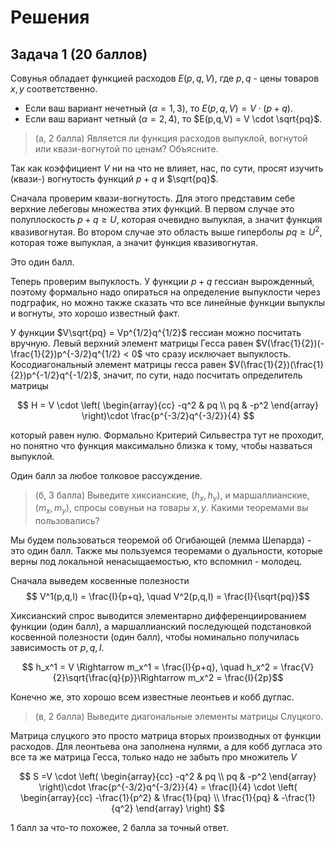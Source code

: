# Решения

## Задача 1 (20 баллов)

Совунья обладает функцией расходов $E(p,q,V)$, где $p,q$ - цены товаров $x,y$ соответственно.

- Если ваш вариант нечетный ($\alpha=1,3$), то $E(p,q,V) = V \cdot (p+q)$.
- Если ваш вариант четный ($\alpha=2,4$), то $E(p,q,V) = V \cdot \sqrt{pq}$.

> (а, 2 балла) Является ли функция расходов выпуклой, вогнутой или квази-вогнутой по ценам? Объясните.

Так как коэффициент $V$ ни на что не влияет, нас, по сути, просят изучить (квази-) вогнутость функций $p+q$ и $\sqrt{pq}$. 

Сначала проверим квази-вогнутость. Для этого представим себе верхние лебеговы множества этих функций. В первом случае это полуплоскость $p+q \geqslant U$, которая очевидно выпуклая, а значит функция квазивогнутая. Во втором случае это область выше гиперболы $pq \geqslant U^2$, которая тоже выпуклая, а значит функция квазивогнутая. 

Это один балл.

Теперь проверим выпуклость. У функции $p+q$ гессиан вырожденный, поэтому формально надо опираться на определение выпуклости через подграфик, но можно также сказать что все линейные функции выпуклы и вогнуты, это хорошо известный факт. 

У функции $V\sqrt{pq} = Vp^{1/2}q^{1/2}$ гессиан можно посчитать вручную. Левый верхний элемент матрицы Гесса равен $V(\frac{1}{2})(-\frac{1}{2})p^{-3/2}q^{1/2} < 0$ что сразу исключает выпуклость. Косодиагональный элемент матрицы гесса равен $V(\frac{1}{2})(\frac{1}{2})p^{-1/2}q^{-1/2}$, значит, по сути, надо посчитать определитель матрицы 

$$
H = V \cdot \left( 
\begin{array}{cc}
-q^2 & pq \\
pq & -p^2
\end{array}
\right)\cdot \frac{p^{-3/2}q^{-3/2}}{4}
$$

который равен нулю. Формально Критерий Сильвестра тут не проходит, но понятно что функция максимально близка к тому, чтобы назваться выпуклой.

Один балл за любое толковое рассуждение.

> (б, 3 балла) Выведите хиксианские, $(h_x, h_y)$, и маршаллианские, $(m_x, m_y)$, спросы совуньи на товары $x, y$. Какими теоремами вы пользовались?

Мы будем пользоваться теоремой об Огибающей (лемма Шепарда) - это один балл. Также мы пользуемся теоремами о дуальности, которые верны под локальной ненасыщаемостью, кто вспомнил - молодец.

Сначала выведем косвенные полезности
$$ V^1(p,q,I) = \frac{I}{p+q}, \quad V^2(p,q,I) = \frac{I}{\sqrt{pq}}$$

Хиксианский спрос выводится элементарно дифференциированием функции (один балл), а маршаллианский последующей подстановкой косвенной полезности (один балл), чтобы номинально получилась зависимость от $p,q,I$.

$$ h_x^1 = V \Rightarrow m_x^1 = \frac{I}{p+q}, \quad h_x^2 = \frac{V}{2}\sqrt{\frac{q}{p}}\Rightarrow m_x^2 = \frac{I}{2p}$$

Конечно же, это хорошо всем известные леонтьев и кобб дуглас.

> (в, 2 балла) Выведите диагональные элементы матрицы Слуцкого.

Матрица слуцкого это просто матрица вторых производных от функции расходов. Для леонтьева она заполнена нулями, а для кобб дугласа это все та же матрица Гесса, только надо не забыть про множитель $V$

$$
S =V \cdot \left( 
\begin{array}{cc}
-q^2 & pq \\
pq & -p^2
\end{array}
\right)\cdot \frac{p^{-3/2}q^{-3/2}}{4} = \frac{I}{4} \cdot \left( 
\begin{array}{cc}
-\frac{1}{p^2} & \frac{1}{pq} \\
\frac{1}{pq} & -\frac{1}{q^2}
\end{array}
\right)
$$

1 балл за что-то похожее, 2 балла за точный ответ.